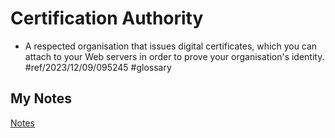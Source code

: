 # Certification Authority
- A respected organisation that issues digital certificates, which you can attach to your Web servers in order to prove your organisation's identity. #ref/2023/12/09/095245 #glossary 
## My Notes
[Notes](mynotes/certification-authority-notes.md)
